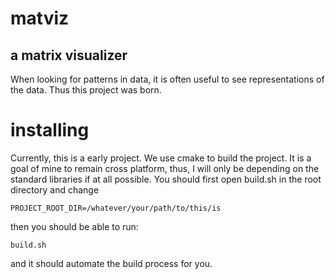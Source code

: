 # matviz
## a matrix visualizer

When looking for patterns in data, it is often useful to see representations of the data.
Thus this project was born.

# installing
Currently, this is a early project. We use cmake to build the project. It is a goal of mine to remain cross platform, thus, I will only be depending on the standard libraries if at all possible. You should first open build.sh in the root directory and change
```
PROJECT_ROOT_DIR=/whatever/your/path/to/this/is
```
then you should be able to run:
```
build.sh
```
and it should automate the build process for you. 
